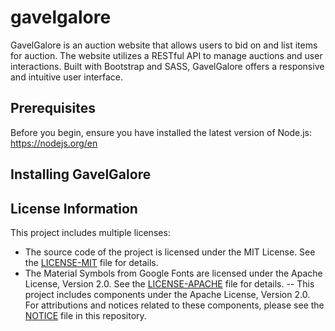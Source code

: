 # gavelgalore

GavelGalore is an auction website that allows users to bid on and list items for auction. The website utilizes a RESTful API to manage auctions and user interactions. Built with Bootstrap and SASS, GavelGalore offers a responsive and intuitive user interface.

## Prerequisites
Before you begin, ensure you have installed the latest version of Node.js: https://nodejs.org/en 

## Installing GavelGalore


## License Information

This project includes multiple licenses:

- The source code of the project is licensed under the MIT License. See the [LICENSE-MIT](/LICENSE-MIT) file for details.
- The Material Symbols from Google Fonts are licensed under the Apache License, Version 2.0. See the [LICENSE-APACHE](/LICENSE-APACHE) file for details.
  -- This project includes components under the Apache License, Version 2.0. For attributions and notices related to these components, please see the [NOTICE](/NOTICE) file in this repository.
